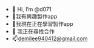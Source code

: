 - 👋 Hi, I’m @d071
- 👀我有興趣製作app
- 🌱我現在正在學習製作app
- 💞️ 我正在尋找合作
- 📫demilee940412@gmail.com

<!---
d071/d071 is a ✨ special ✨ repository because its `README.md` (this file) appears on your GitHub profile.
You can click the Preview link to take a look at your changes.
--->
